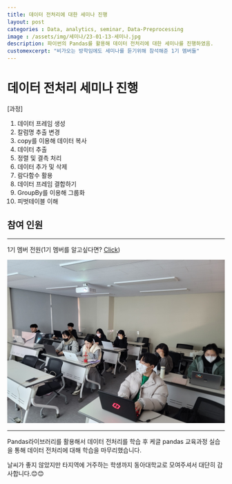```yaml
---
title: 데이터 전처리에 대한 세미나 진행
layout: post   
categories : Data, analytics, seminar, Data-Preprocessing
image : /assets/img/세미나/23-01-13-세미나.jpg
description: 파이썬의 Pandas를 활용해 데이터 전처리에 대한 세미나를 진행하였음.
customexcerpt: "비가오는 방학임에도 세미나를 듣기위해 참석해준 1기 멤버들"
---
```



# 데이터 전처리 세미나 진행

[과정]
1. 데이터 프레임 생성
2. 칼럼명 추출 변경
3. copy를 이용해 데이터 복사
4. 데이터 추출
5. 정렬 및 결측 처리
7. 데이터 추가 및 삭제
8. 람다함수 활용
9. 데이터 프레임 결합하기
10. GroupBy를 이용해 그룹화
11. 피벗테이블 이해

## 참여 인원
----
1기 멤버 전원(1기 멤버를 알고싶다면? [Click](https://dau-bigdatateams.github.io/2022/12/08/1st-Member.html))

![23-01-13 세미나](/assets/img/세미나/23-01-13-세미나.jpg)  

----

Pandas라이브러리를 활용해서 데이터 전처리를 학습 후 케글 pandas 교육과정 실습을 통해 데이터 전처리에 대해 학습을 마무리했습니다.

날씨가 좋지 않았지만 타지역에 거주하는 학생까지 동아대학교로 모여주셔서 대단히 감사합니다.😊😊

